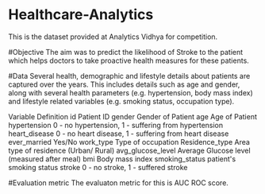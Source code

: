 # Healthcare-Analytics
This is the dataset provided at Analytics Vidhya for competition.

#Objective
The aim was to predict the likelihood of Stroke to the patient which helps doctors to take proactive health measures for these patients.

#Data
Several health, demographic and lifestyle details about patients are captured over the years. This includes details such as age and gender, along with several health parameters (e.g. hypertension, body mass index) and lifestyle related variables (e.g. smoking status, occupation type).

Variable	                Definition
 id	                      Patient ID
 gender	                  Gender of Patient
 age	                    Age of Patient
 hypertension	            0 - no hypertension, 1 - suffering from hypertension
 heart_disease	          0 - no heart disease, 1 - suffering from heart disease
 ever_married	            Yes/No
 work_type	              Type of occupation
 Residence_type	          Area type of residence (Urban/ Rural)
 avg_glucose_level	      Average Glucose level (measured after meal)
 bmi	                    Body mass index
 smoking_status	          patient's smoking status
 stroke	                  0 - no stroke, 1 - suffered stroke
 
 #Evaluation metric
 The evaluaton metric for this is AUC ROC score.
